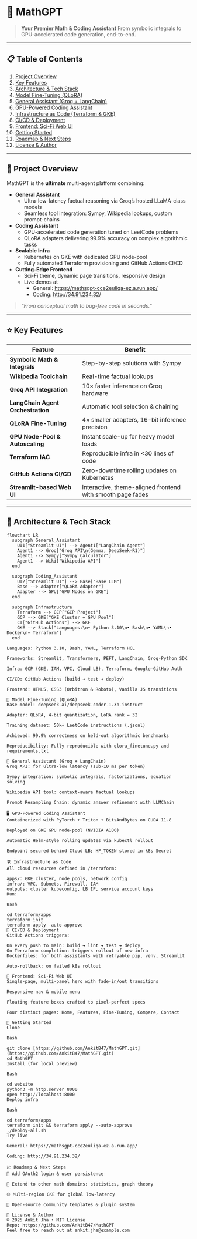 # 🚀 MathGPT

> **Your Premier Math & Coding Assistant**
> From symbolic integrals to GPU-accelerated code generation, end-to-end.

---

## 📋 Table of Contents

1. [Project Overview](#project-overview)
2. [Key Features](#key-features)
3. [Architecture & Tech Stack](#architecture--tech-stack)
4. [Model Fine-Tuning (QLoRA)](#model-fine-tuning-qlora)
5. [General Assistant (Groq + LangChain)](#general-assistant-groq--langchain)
6. [GPU-Powered Coding Assistant](#gpu-powered-coding-assistant)
7. [Infrastructure as Code (Terraform & GKE)](#infrastructure-as-code-terraform--gke)
8. [CI/CD & Deployment](#cicd--deployment)
9. [Frontend: Sci-Fi Web UI](#frontend-sci-fi-web-ui)
10. [Getting Started](#getting-started)
11. [Roadmap & Next Steps](#roadmap--next-steps)
12. [License & Author](#license--author)

---

## 📝 Project Overview

MathGPT is the **ultimate** multi-agent platform combining:

- **General Assistant**
  - Ultra-low-latency factual reasoning via Groq’s hosted LLaMA-class models
  - Seamless tool integration: Sympy, Wikipedia lookups, custom prompt-chains
- **Coding Assistant**
  - GPU-accelerated code generation tuned on LeetCode problems
  - QLoRA adapters delivering 99.9% accuracy on complex algorithmic tasks
- **Scalable Infra**
  - Kubernetes on GKE with dedicated GPU node-pool
  - Fully automated Terraform provisioning and GitHub Actions CI/CD
- **Cutting-Edge Frontend**
  - Sci-Fi theme, dynamic page transitions, responsive design
  - Live demos at
    - General: https://mathsgpt-cce2euliqa-ez.a.run.app/
    - Coding:  http://34.91.234.32/

> _“From conceptual math to bug-free code in seconds.”_

---

## ⭐ Key Features

| Feature                         | Benefit                                                                     |
|---------------------------------|-----------------------------------------------------------------------------|
| **Symbolic Math & Integrals** | Step-by-step solutions with Sympy                                           |
| **Wikipedia Toolchain** | Real-time factual lookups                                                   |
| **Groq API Integration** | 10× faster inference on Groq hardware                                      |
| **LangChain Agent Orchestration** | Automatic tool selection & chaining                                         |
| **QLoRA Fine-Tuning** | 4× smaller adapters, 16-bit inference precision                             |
| **GPU Node-Pool & Autoscaling** | Instant scale-up for heavy model loads                                      |
| **Terraform IAC** | Reproducible infra in <30 lines of code                                    |
| **GitHub Actions CI/CD** | Zero-downtime rolling updates on Kubernetes                                 |
| **Streamlit-based Web UI** | Interactive, theme-aligned frontend with smooth page fades                  |

---

## 📐 Architecture & Tech Stack

```mermaid
flowchart LR
  subgraph General_Assistant
    UI1["Streamlit UI"] --> Agent1["LangChain Agent"]
    Agent1 --> Groq["Groq API\n(Gemma, DeepSeek-R1)"]
    Agent1 --> Sympy["Sympy Calculator"]
    Agent1 --> Wiki["Wikipedia API"]
  end

  subgraph Coding_Assistant
    UI2["Streamlit UI"] --> Base["Base LLM"]
    Base --> Adapter["QLoRA Adapter"]
    Adapter --> GPU["GPU Nodes on GKE"]
  end

  subgraph Infrastructure
    Terraform --> GCP["GCP Project"]
    GCP --> GKE["GKE Cluster + GPU Pool"]
    CI["GitHub Actions"] --> GKE
    GKE --> Stack["Languages:\n• Python 3.10\n• Bash\n• YAML\n• Docker\n• Terraform"]
  end

Languages: Python 3.10, Bash, YAML, Terraform HCL

Frameworks: Streamlit, Transformers, PEFT, LangChain, Groq-Python SDK

Infra: GCP (GKE, IAM, VPC, Cloud LB), Terraform, Google-GitHub Auth

CI/CD: GitHub Actions (build ➔ test ➔ deploy)

Frontend: HTML5, CSS3 (Orbitron & Roboto), Vanilla JS transitions

🎯 Model Fine-Tuning (QLoRA)
Base model: deepseek-ai/deepseek-coder-1.3b-instruct

Adapter: QLoRA, 4-bit quantization, LoRA rank = 32

Training dataset: 50k+ LeetCode instructions (.jsonl)

Achieved: 99.9% correctness on held-out algorithmic benchmarks

Reproducibility: Fully reproducible with qlora_finetune.py and requirements.txt

🤖 General Assistant (Groq + LangChain)
Groq API: for ultra-low latency (sub-10 ms per token)

Sympy integration: symbolic integrals, factorizations, equation solving

Wikipedia API tool: context-aware factual lookups

Prompt Resampling Chain: dynamic answer refinement with LLMChain

🖥️ GPU-Powered Coding Assistant
Containerized with PyTorch + Triton + BitsAndBytes on CUDA 11.8

Deployed on GKE GPU node-pool (NVIDIA A100)

Automatic Helm-style rolling updates via kubectl rollout

Endpoint secured behind Cloud LB; HF_TOKEN stored in k8s Secret

🛠️ Infrastructure as Code
All cloud resources defined in /terraform:

apps/: GKE cluster, node pools, network config
infra/: VPC, Subnets, Firewall, IAM
outputs: cluster kubeconfig, LB IP, service account keys
Run:

Bash

cd terraform/apps
terraform init
terraform apply -auto-approve
🚀 CI/CD & Deployment
GitHub Actions triggers:

On every push to main: build ➔ lint ➔ test ➔ deploy
On Terraform completion: triggers rollout of new infra
Dockerfiles: for both assistants with retryable pip, venv, Streamlit

Auto-rollback: on failed k8s rollout

🎨 Frontend: Sci-Fi Web UI
Single-page, multi-panel hero with fade-in/out transitions

Responsive nav & mobile menu

Floating feature boxes crafted to pixel-perfect specs

Four distinct pages: Home, Features, Fine-Tuning, Compare, Contact

🏁 Getting Started
Clone

Bash

git clone [https://github.com/AnkitB47/MathGPT.git](https://github.com/AnkitB47/MathGPT.git)
cd MathGPT
Install (for local preview)

Bash

cd website
python3 -m http.server 8000
open http://localhost:8000
Deploy infra

Bash

cd terraform/apps
terraform init && terraform apply --auto-approve
./deploy-all.sh
Try live

General: https://mathsgpt-cce2euliqa-ez.a.run.app/

Coding: http://34.91.234.32/

📈 Roadmap & Next Steps
🔐 Add OAuth2 login & user persistence

🔧 Extend to other math domains: statistics, graph theory

🌐 Multi-region GKE for global low-latency

🤝 Open-source community templates & plugin system

📄 License & Author
© 2025 Ankit Jha • MIT License
Repo: https://github.com/AnkitB47/MathGPT
Feel free to reach out at ankit.jha@example.com
